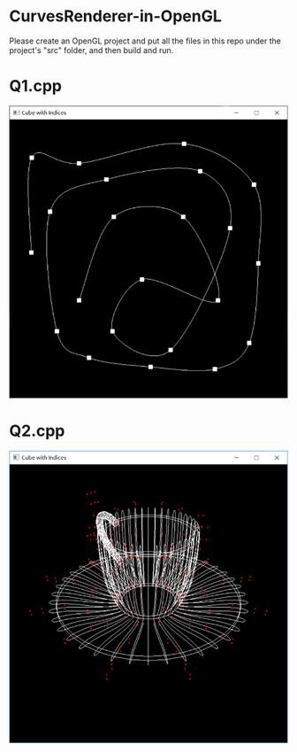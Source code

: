 # CurvesRenderer-in-OpenGL

Please create an OpenGL project and put all the files in this repo under the project's "src" folder, and then build and run.

# Q1.cpp
![alt text](https://github.com/powerseed/CurvesRenderer-in-OpenGL/blob/master/screenshotForQ1.png "Logo Title Text 1")

# Q2.cpp
![alt text](https://github.com/powerseed/CurvesRenderer-in-OpenGL/blob/master/screenshotForQ2.png "Logo Title Text 1")
